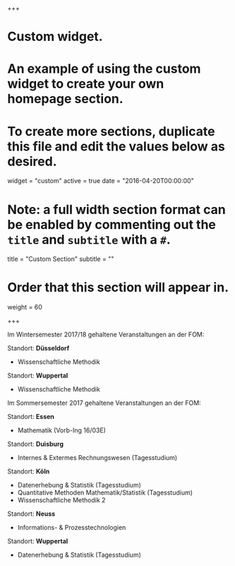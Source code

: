 +++
# Custom widget.
# An example of using the custom widget to create your own homepage section.
# To create more sections, duplicate this file and edit the values below as desired.
widget = "custom"
active = true
date = "2016-04-20T00:00:00"

# Note: a full width section format can be enabled by commenting out the `title` and `subtitle` with a `#`.
title = "Custom Section"
subtitle = ""

# Order that this section will appear in.
weight = 60

+++

Im Wintersemester 2017/18 gehaltene Veranstaltungen an der FOM:

Standort: **Düsseldorf**

* Wissenschaftliche Methodik

Standort: **Wuppertal**

* Wissenschaftliche Methodik


Im Sommersemester 2017 gehaltene Veranstaltungen an der FOM:

Standort: **Essen**

* Mathematik (Vorb-Ing 16/03E)    


Standort: **Duisburg**

* Internes & Extermes Rechnungswesen (Tagesstudium)

    
Standort: **Köln**

* Datenerhebung & Statistik (Tagesstudium) 
* Quantitative Methoden Mathematik/Statistik (Tagesstudium)
* Wissenschaftliche Methodik 2 

    
Standort: **Neuss**

* Informations- & Prozesstechnologien

Standort: **Wuppertal**

* Datenerhebung & Statistik (Tagesstudium) 
